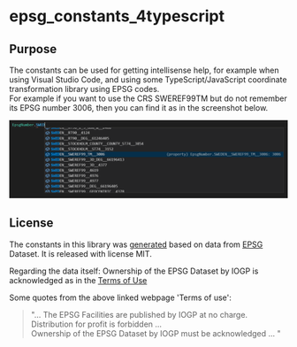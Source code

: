 # epsg_constants_4typescript

## Purpose

The constants can be used for getting intellisense help, for example when using Visual Studio Code, and using some TypeScript/JavaScript coordinate transformation library using EPSG codes.  
For example if you want to use the CRS SWEREF99TM but do not remember its EPSG number 3006, then you can find it as in the screenshot below.

![EPSG_SQL](docs/images/sweden_1.png)

## License

The constants in this library was [generated](https://github.com/TomasJohansson/crsTransformations/tree/master/crs-transformation-code-generation) based on data from [EPSG](http://www.epsg.org) Dataset.
It is released with license MIT.

Regarding the data itself: Ownership of the EPSG Dataset by IOGP is acknowledged as in the 
[Terms of Use](https://epsg.org/terms-of-use.html)

Some quotes from the above linked webpage 'Terms of use':
> "... The EPSG Facilities are published by IOGP at no charge.  
>  Distribution for profit is forbidden ...  
>  Ownership of the EPSG Dataset by IOGP must be acknowledged ... "  
